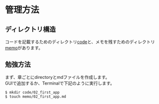 # 管理方法
## ディレクトリ構造
コードを記載するためのディレクトリ[code](code)と、メモを残すためのディレクトリ[memo](memo)があります。

## 勉強方法
まず、章ごとにdirectoryとmdファイルを作成します。  
GUIで追加するか、Terminalで下記のように実行します。
```
$ mkdir code/02_first_app
$ touch memo/02_first_app.md
```
